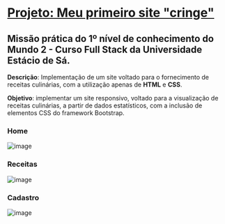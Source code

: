 <h1><a href="https://axemay.github.io/Meu-primeiro-site-cringe/">Projeto: Meu primeiro site "cringe"</a></h1>

<h2>Missão prática do 1º nível de conhecimento do Mundo 2 - Curso Full Stack da Universidade Estácio de Sá.</h2>
<p><strong>Descrição</strong>: Implementação de um site voltado para o fornecimento de receitas culinárias,
com a utilização apenas de <strong>HTML</strong> e <strong>CSS</strong>.</p>

<p><strong>Objetivo</strong>: implementar um site responsivo, voltado para a visualização de receitas culinárias, a partir de
dados estatísticos, com a inclusão de elementos CSS do framework Bootstrap.

<h3>Home</h3>

![image](https://user-images.githubusercontent.com/101254285/211160764-9ea9d7b9-24ea-4fa8-bc82-b9595dcbe77b.png)

<h3>Receitas</h3>

![image](https://user-images.githubusercontent.com/101254285/211160834-ff16ab7e-0569-496f-80dd-5af9563585de.png)

<h3>Cadastro</h3>

![image](https://user-images.githubusercontent.com/101254285/211160995-82e2f7dd-7fcf-4285-8de1-3f16756471fa.png)
